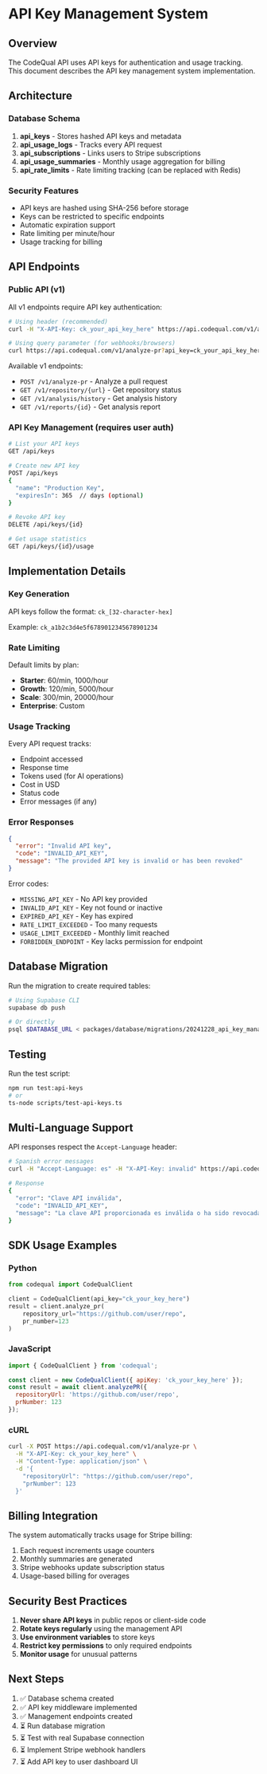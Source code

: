 # API Key Management System

## Overview

The CodeQual API uses API keys for authentication and usage tracking. This document describes the API key management system implementation.

## Architecture

### Database Schema

1. **api_keys** - Stores hashed API keys and metadata
2. **api_usage_logs** - Tracks every API request
3. **api_subscriptions** - Links users to Stripe subscriptions
4. **api_usage_summaries** - Monthly usage aggregation for billing
5. **api_rate_limits** - Rate limiting tracking (can be replaced with Redis)

### Security Features

- API keys are hashed using SHA-256 before storage
- Keys can be restricted to specific endpoints
- Automatic expiration support
- Rate limiting per minute/hour
- Usage tracking for billing

## API Endpoints

### Public API (v1)

All v1 endpoints require API key authentication:

```bash
# Using header (recommended)
curl -H "X-API-Key: ck_your_api_key_here" https://api.codequal.com/v1/analyze-pr

# Using query parameter (for webhooks/browsers)
curl https://api.codequal.com/v1/analyze-pr?api_key=ck_your_api_key_here
```

Available v1 endpoints:
- `POST /v1/analyze-pr` - Analyze a pull request
- `GET /v1/repository/{url}` - Get repository status
- `GET /v1/analysis/history` - Get analysis history
- `GET /v1/reports/{id}` - Get analysis report

### API Key Management (requires user auth)

```bash
# List your API keys
GET /api/keys

# Create new API key
POST /api/keys
{
  "name": "Production Key",
  "expiresIn": 365  // days (optional)
}

# Revoke API key
DELETE /api/keys/{id}

# Get usage statistics
GET /api/keys/{id}/usage
```

## Implementation Details

### Key Generation

API keys follow the format: `ck_[32-character-hex]`

Example: `ck_a1b2c3d4e5f6789012345678901234`

### Rate Limiting

Default limits by plan:
- **Starter**: 60/min, 1000/hour
- **Growth**: 120/min, 5000/hour  
- **Scale**: 300/min, 20000/hour
- **Enterprise**: Custom

### Usage Tracking

Every API request tracks:
- Endpoint accessed
- Response time
- Tokens used (for AI operations)
- Cost in USD
- Status code
- Error messages (if any)

### Error Responses

```json
{
  "error": "Invalid API key",
  "code": "INVALID_API_KEY",
  "message": "The provided API key is invalid or has been revoked"
}
```

Error codes:
- `MISSING_API_KEY` - No API key provided
- `INVALID_API_KEY` - Key not found or inactive
- `EXPIRED_API_KEY` - Key has expired
- `RATE_LIMIT_EXCEEDED` - Too many requests
- `USAGE_LIMIT_EXCEEDED` - Monthly limit reached
- `FORBIDDEN_ENDPOINT` - Key lacks permission for endpoint

## Database Migration

Run the migration to create required tables:

```bash
# Using Supabase CLI
supabase db push

# Or directly
psql $DATABASE_URL < packages/database/migrations/20241228_api_key_management.sql
```

## Testing

Run the test script:

```bash
npm run test:api-keys
# or
ts-node scripts/test-api-keys.ts
```

## Multi-Language Support

API responses respect the `Accept-Language` header:

```bash
# Spanish error messages
curl -H "Accept-Language: es" -H "X-API-Key: invalid" https://api.codequal.com/v1/analyze-pr

# Response
{
  "error": "Clave API inválida",
  "code": "INVALID_API_KEY",
  "message": "La clave API proporcionada es inválida o ha sido revocada"
}
```

## SDK Usage Examples

### Python
```python
from codequal import CodeQualClient

client = CodeQualClient(api_key="ck_your_key_here")
result = client.analyze_pr(
    repository_url="https://github.com/user/repo",
    pr_number=123
)
```

### JavaScript
```javascript
import { CodeQualClient } from 'codequal';

const client = new CodeQualClient({ apiKey: 'ck_your_key_here' });
const result = await client.analyzePR({
  repositoryUrl: 'https://github.com/user/repo',
  prNumber: 123
});
```

### cURL
```bash
curl -X POST https://api.codequal.com/v1/analyze-pr \
  -H "X-API-Key: ck_your_key_here" \
  -H "Content-Type: application/json" \
  -d '{
    "repositoryUrl": "https://github.com/user/repo",
    "prNumber": 123
  }'
```

## Billing Integration

The system automatically tracks usage for Stripe billing:

1. Each request increments usage counters
2. Monthly summaries are generated
3. Stripe webhooks update subscription status
4. Usage-based billing for overages

## Security Best Practices

1. **Never share API keys** in public repos or client-side code
2. **Rotate keys regularly** using the management API
3. **Use environment variables** to store keys
4. **Restrict key permissions** to only required endpoints
5. **Monitor usage** for unusual patterns

## Next Steps

1. ✅ Database schema created
2. ✅ API key middleware implemented
3. ✅ Management endpoints created
4. ⏳ Run database migration
5. ⏳ Test with real Supabase connection
6. ⏳ Implement Stripe webhook handlers
7. ⏳ Add API key to user dashboard UI